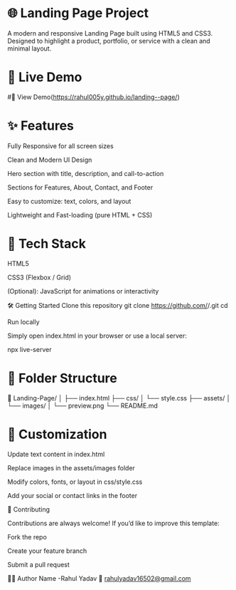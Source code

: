 # 🌐 Landing Page Project

A modern and responsive Landing Page built using HTML5 and CSS3.
Designed to highlight a product, portfolio, or service with a clean and minimal layout.

# 🚀 Live Demo

#🔗 View Demo(https://rahul005y.github.io/landing--page/)

# ✨ Features

Fully Responsive for all screen sizes

Clean and Modern UI Design

Hero section with title, description, and call-to-action

Sections for Features, About, Contact, and Footer

Easy to customize: text, colors, and layout

Lightweight and Fast-loading (pure HTML + CSS)

# 🧰 Tech Stack

HTML5

CSS3 (Flexbox / Grid)

(Optional): JavaScript for animations or interactivity

🛠️ Getting Started
Clone this repository
git clone https://github.com/<your-username>/<repo-name>.git
cd <repo-name>

Run locally

Simply open index.html in your browser
or use a local server:

npx live-server

# 🧩 Folder Structure
📁 Landing-Page/
│
├── index.html
├── css/
│   └── style.css
├── assets/
│   └── images/
│       └── preview.png
└── README.md

# 🎨 Customization

Update text content in index.html

Replace images in the assets/images folder

Modify colors, fonts, or layout in css/style.css

Add your social or contact links in the footer

🤝 Contributing

Contributions are always welcome!
If you’d like to improve this template:

Fork the repo

Create your feature branch

Submit a pull request



👨‍💻 Author
 Name -Rahul Yadav
📧 rahulyadav16502@gmail.com

